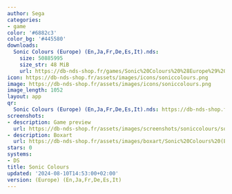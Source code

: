 ```yaml
---
author: Sega
categories:
- game
color: '#6882c3'
color_bg: '#445580'
downloads:
  Sonic Colours (Europe) (En,Ja,Fr,De,Es,It).nds:
    size: 50885995
    size_str: 48 MiB
    url: https://db-nds-shop.fr/games/Sonic%20Colours%20%28Europe%29%20%28En%2CJa%2CFr%2CDe%2CEs%2CIt%29.zip
icon: https://db-nds-shop.fr/assets/images/icons/soniccolours.png
image: https://db-nds-shop.fr/assets/images/icons/soniccolours.png
image_length: 1052
layout: app
qr:
  Sonic Colours (Europe) (En,Ja,Fr,De,Es,It).nds: https://db-nds-shop.fr/qr/sonic-colours-europe-enjafrdeesit-nds.png
screenshots:
- description: Game preview
  url: https://db-nds-shop.fr/assets/images/screenshots/soniccolours/soniccolours.png
- description: Boxart
  url: https://db-nds-shop.fr/assets/images/boxart/Sonic%20Colours%20(Europe)%20(En%2CJa%2CFr%2CDe%2CEs%2CIt).nds.png
stars: 0
systems:
- DS
title: Sonic Colours
updated: '2024-08-10T14:53:00+02:00'
version: (Europe) (En,Ja,Fr,De,Es,It)
---
```

